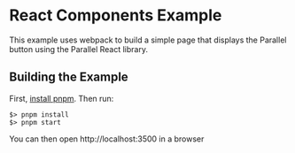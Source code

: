 # React Components Example
This example uses webpack to build a simple page that displays the Parallel button using the Parallel React library.

## Building the Example
First, [install pnpm](https://pnpm.io/installation).  Then run:

```shell
$> pnpm install
$> pnpm start
```

You can then open http://localhost:3500 in a browser